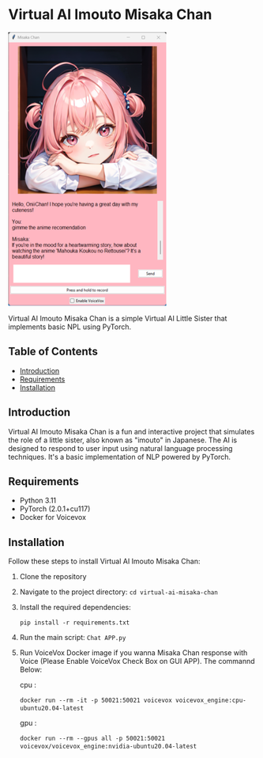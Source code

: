 # Virtual AI Imouto Misaka Chan

![Misaka Chan](example_gui.png)

Virtual AI Imouto Misaka Chan is a simple Virtual AI Little Sister that implements basic NPL using PyTorch.

## Table of Contents

- [Introduction](#introduction)
- [Requirements](#requirements)
- [Installation](#installation)

## Introduction

Virtual AI Imouto Misaka Chan is a fun and interactive project that simulates the role of a little sister, also known as "imouto" in Japanese. The AI is designed to respond to user input using natural language processing techniques. It's a basic implementation of NLP powered by PyTorch. 

## Requirements

- Python 3.11
- PyTorch (2.0.1+cu117) 
- Docker for Voicevox 

## Installation

Follow these steps to install Virtual AI Imouto Misaka Chan:

1. Clone the repository
2. Navigate to the project directory: `cd virtual-ai-misaka-chan`
3. Install the required dependencies: 


    ```
    pip install -r requirements.txt
    ```
4. Run the main script: `Chat APP.py`
5. Run VoiceVox Docker image if you wanna Misaka Chan response with Voice (Please Enable VoiceVox Check Box on GUI APP). The commannd Below:


    cpu : 


    ```
    docker run --rm -it -p 50021:50021 voicevox voicevox_engine:cpu-ubuntu20.04-latest
    ```


    gpu : 

    
    ```
    docker run --rm --gpus all -p 50021:50021 voicevox/voicevox_engine:nvidia-ubuntu20.04-latest
    ```
